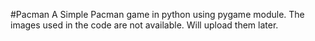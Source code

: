 #Pacman
A Simple Pacman game in python using pygame module.
The images used in the code are not available. Will upload them later.
